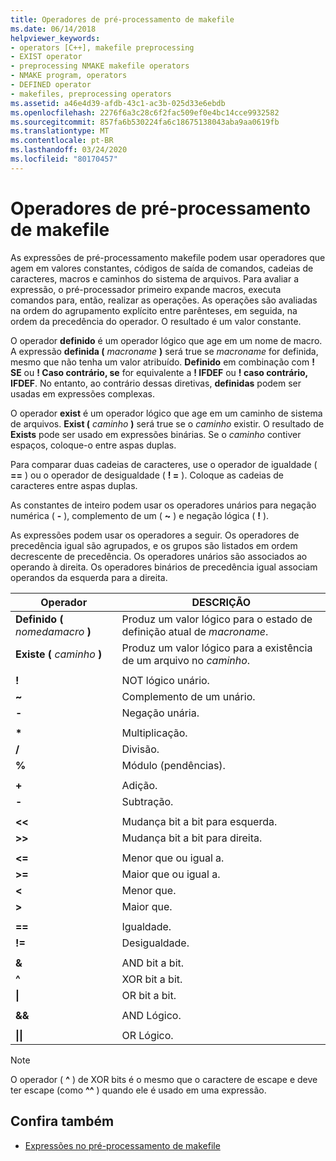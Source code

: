 ```yaml
---
title: Operadores de pré-processamento de makefile
ms.date: 06/14/2018
helpviewer_keywords:
- operators [C++], makefile preprocessing
- EXIST operator
- preprocessing NMAKE makefile operators
- NMAKE program, operators
- DEFINED operator
- makefiles, preprocessing operators
ms.assetid: a46e4d39-afdb-43c1-ac3b-025d33e6ebdb
ms.openlocfilehash: 2276f6a3c28c6f2fac509ef0e4bc14cce9932582
ms.sourcegitcommit: 857fa6b530224fa6c18675138043aba9aa0619fb
ms.translationtype: MT
ms.contentlocale: pt-BR
ms.lasthandoff: 03/24/2020
ms.locfileid: "80170457"
---
```

# <a name="makefile-preprocessing-operators"></a>Operadores de pré-processamento de makefile

As expressões de pré-processamento makefile podem usar operadores que agem em valores constantes, códigos de saída de comandos, cadeias de caracteres, macros e caminhos do sistema de arquivos. Para avaliar a expressão, o pré-processador primeiro expande macros, executa comandos para, então, realizar as operações. As operações são avaliadas na ordem do agrupamento explícito entre parênteses, em seguida, na ordem da precedência do operador. O resultado é um valor constante.

O operador **definido** é um operador lógico que age em um nome de macro. A expressão **definida (** _macroname_ **)** será true se *macroname* for definida, mesmo que não tenha um valor atribuído. **Definido** em combinação com **! SE** ou **! Caso contrário, se** for equivalente a **! IFDEF** ou **! caso contrário, IFDEF**. No entanto, ao contrário dessas diretivas, **definidas** podem ser usadas em expressões complexas.

O operador **exist** é um operador lógico que age em um caminho de sistema de arquivos. **Exist (** _caminho_ **)** será true se o *caminho* existir. O resultado de **Exists** pode ser usado em expressões binárias. Se o *caminho* contiver espaços, coloque-o entre aspas duplas.

Para comparar duas cadeias de caracteres, use o operador de igualdade ( **==** ) ou o operador de desigualdade ( **! =** ). Coloque as cadeias de caracteres entre aspas duplas.

As constantes de inteiro podem usar os operadores unários para negação numérica ( **-** ), complemento de um ( **~** ) e negação lógica ( **!** ).

As expressões podem usar os operadores a seguir. Os operadores de precedência igual são agrupados, e os grupos são listados em ordem decrescente de precedência. Os operadores unários são associados ao operando à direita. Os operadores binários de precedência igual associam operandos da esquerda para a direita.

|Operador|DESCRIÇÃO|
|--------------|-----------------|
|**Definido (** *nomedamacro* **)**|Produz um valor lógico para o estado de definição atual de *macroname*.|
|**Existe (** *caminho* **)**|Produz um valor lógico para a existência de um arquivo no *caminho*.|
|||
|**!**|NOT lógico unário.|
|**~**|Complemento de um unário.|
|**-**|Negação unária.|
|||
|**&#42;**|Multiplicação.|
|**/**|Divisão.|
|**%**|Módulo (pendências).|
|||
|**+**|Adição.|
|**-**|Subtração.|
|||
|**\<\<**|Mudança bit a bit para esquerda.|
|**>>**|Mudança bit a bit para direita.|
|||
|**\<=**|Menor que ou igual a.|
|**>=**|Maior que ou igual a.|
|**\<**|Menor que.|
|**>**|Maior que.|
|||
|**==**|Igualdade.|
|**!=**|Desigualdade.|
|||
|**&**|AND bit a bit.|
|**^**|XOR bit a bit.|
|**&#124;**|OR bit a bit.|
|||
|**&&**|AND Lógico.|
|||
|**&#124;&#124;**|OR Lógico.|

> [!NOTE]
> O operador ( **^** ) de XOR bits é o mesmo que o caractere de escape e deve ter escape (como **^^** ) quando ele é usado em uma expressão.

## <a name="see-also"></a>Confira também

- [Expressões no pré-processamento de makefile](expressions-in-makefile-preprocessing.md)
